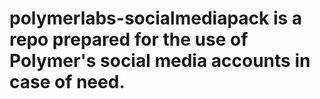 # polymerlabs-socialmediapack is a repo prepared for the use of Polymer's social media accounts in case of need.
